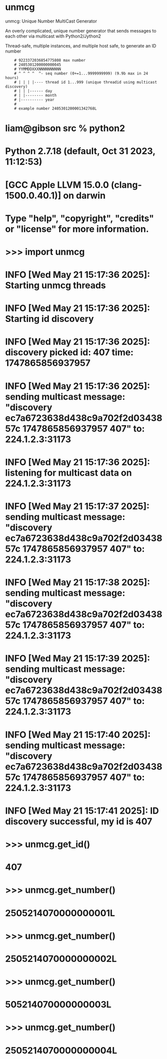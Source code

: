 # unmcg

unmcg: Unique Number MultiCast Generator

An overly complicated, unique number generator that sends messages to each other via multicast with Python2/Jython2

Thread-safe, multiple instances, and multiple host safe, to generate an ID number

        # 9223372036854775808 max number
        # 2405301200000000045
        # YYMMDDXXXNNNNNNNNNN
        # ^ ^ ^ ^  ^- seq number (0+=1...9999999999) (9.9b max in 24 hours)
        # | | | |---- thread id 1...999 (unique threadid using multicast discovery)
        # | | |------ day
        # | |-------- month
        # |---------- year  
        #
        # example number 2405301200001342768L

# liam@gibson src % python2
# Python 2.7.18 (default, Oct 31 2023, 11:12:53) 
# [GCC Apple LLVM 15.0.0 (clang-1500.0.40.1)] on darwin
# Type "help", "copyright", "credits" or "license" for more information.
# >>> import unmcg
# INFO [Wed May 21 15:17:36 2025]: Starting unmcg threads
# INFO [Wed May 21 15:17:36 2025]: Starting id discovery
# INFO [Wed May 21 15:17:36 2025]: discovery picked id: 407 time: 1747865856937957
# INFO [Wed May 21 15:17:36 2025]: sending multicast message: "discovery ec7a6723638d438c9a702f2d0343857c 1747865856937957 407" to: 224.1.2.3:31173
# INFO [Wed May 21 15:17:36 2025]: listening for multicast data on 224.1.2.3:31173
# INFO [Wed May 21 15:17:37 2025]: sending multicast message: "discovery ec7a6723638d438c9a702f2d0343857c 1747865856937957 407" to: 224.1.2.3:31173
# INFO [Wed May 21 15:17:38 2025]: sending multicast message: "discovery ec7a6723638d438c9a702f2d0343857c 1747865856937957 407" to: 224.1.2.3:31173
# INFO [Wed May 21 15:17:39 2025]: sending multicast message: "discovery ec7a6723638d438c9a702f2d0343857c 1747865856937957 407" to: 224.1.2.3:31173
# INFO [Wed May 21 15:17:40 2025]: sending multicast message: "discovery ec7a6723638d438c9a702f2d0343857c 1747865856937957 407" to: 224.1.2.3:31173
# INFO [Wed May 21 15:17:41 2025]: ID discovery successful, my id is 407
# >>> unmcg.get_id()
# 407
# >>> unmcg.get_number()
# 2505214070000000001L
# >>> unmcg.get_number()
# 2505214070000000002L
# >>> unmcg.get_number()
# 505214070000000003L
# >>> unmcg.get_number()
# 2505214070000000004L
